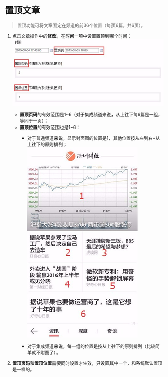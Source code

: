# 置顶文章
> 置顶功能可将文章固定在频道的前36个位置（每页6篇，共6页）。

1. 点击文章操作中的**修改**，在**时间**一项中设置置顶到哪个时间：
![](7-1.png)

    - **置顶页码**的有效范围是1~6（对于集成频道来说，从上往下每6篇是一组，等同于一页）；
    - **置顶位置**的有效范围也是1~6：
      - 对于普通频道来说，显示封面图的位置是1，其他位置按从左到右+从上往下的原则排列；
![](7-2.png)

      - 对于集成频道来说，每一组的位置是按从上往下的原则排列（比较简单就不附图了）。
    
2. **置顶页码**和**置顶位置**需要同时设置才生效，只设置其中一个，和系统默认置顶是一样的。

